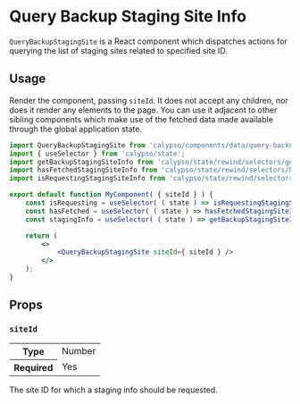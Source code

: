 # Query Backup Staging Site Info

`QueryBackupStagingSite` is a React component which dispatches actions for querying the list of staging sites related to specified site ID.

## Usage

Render the component, passing `siteId`. It does not accept any children, nor does it render any elements to the page. You can use it adjacent to other sibling components which make use of the fetched data made available through the global application state.

```jsx
import QueryBackupStagingSite from 'calypso/components/data/query-backup-staging-site';
import { useSelector } from 'calypso/state';
import getBackupStagingSiteInfo from 'calypso/state/rewind/selectors/get-backup-staging-site-info';
import hasFetchedStagingSiteInfo from 'calypso/state/rewind/selectors/has-fetched-staging-site-info';
import isRequestingStagingSiteInfo from 'calypso/state/rewind/selectors/is-requesting-staging-site-info';

export default function MyComponent( { siteId } ) {
	const isRequesting = useSelector( ( state ) => isRequestingStagingSiteInfo( state, siteId ) );
	const hasFetched = useSelector( ( state ) => hasFetchedStagingSiteInfo( state, siteId ) );
	const stagingInfo = useSelector( ( state ) => getBackupStagingSiteInfo( state, siteId ) );

	return (
		<>
			<QueryBackupStagingSite siteId={ siteId } />
		</>
	);
}
```

## Props

### `siteId`

<table>
	<tr><th>Type</th><td>Number</td></tr>
	<tr><th>Required</th><td>Yes</td></tr>
</table>

The site ID for which a staging info should be requested.
